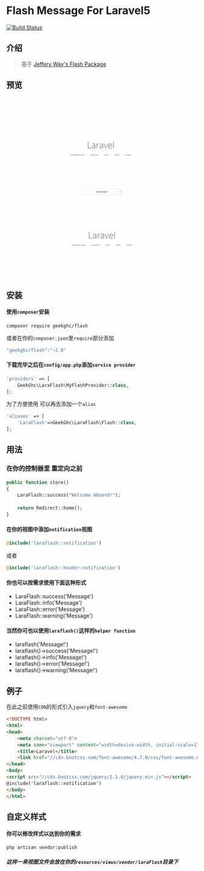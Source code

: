 # Flash Message For Laravel5

[![Build Status](https://travis-ci.org/GeekGhc/LaraFlash.svg?branch=master)](https://travis-ci.org/GeekGhc/LaraFlash)

## 介绍
> 基于 [Jeffery Way's Flash Package](https://github.com/laracasts/flash)

## 预览
![1.gif](screenshot/1.gif)
![2.gif](screenshot/2.gif)
## 安装
#### 使用`composer`安装
```
composer require geekghc/flash
```
或者在你的`composer.json`里`require`部分添加
```php
"geekghc/flash":"~2.0"
```
#### 下载完毕之后在```config/app.php```添加`service provider`
```php
'providers' => [
    GeekGhc\LaraFlash\MyFlashProvider::class,
];
```
为了方便使用 可以再去添加一个`alias`
```php
'aliases' => [
    'LaraFlash'=>GeekGhc\LaraFlash\Flash::class,
];
```

## 用法
### 在你的控制器里 重定向之前
```php
public function store()
{
    LaraFlash::success("Welcome Aboard!");

    return Redirect::home();
}
```
#### 在你的视图中添加```notification```视图
```php
@include('laraflash::notification')
```
或者
```php
@include('laraflash::header-notification')
```

#### 你也可以按需求使用下面这种形式
- LaraFlash::success('Message')
- LaraFlash::info('Message')
- LaraFlash::error('Message')
- LaraFlash::warning('Message')

#### 当然你可也以使用```laraflash()```这样的`helper function`
- laraflash('Message!')
- laraflash()->success('Message!')
- laraflash()->info('Message!')
- laraflash()->error('Message!')
- laraflash()->warning('Message!')

## 例子
在此之前使用`CDN`的形式引入`jquery`和`font-awesome`
```html
<!DOCTYPE html>
<html>
<head>
    <meta charset="utf-8">
    <meta name="viewport" content="width=device-width, initial-scale=1">
    <title>Laravel</title>
    <link href="//cdn.bootcss.com/font-awesome/4.7.0/css/font-awesome.min.css" rel="stylesheet">
</head>
<body>
<script src="//cdn.bootcss.com/jquery/2.1.0/jquery.min.js"></script>
@include('laraflash::notification')
</body>
</html>
```

## 自定义样式
#### 你可以修改样式以达到你的需求
```
php artisan vendor:publish
```
##### 这样一来视图文件会放在你的```resources/views/vendor/laraFlash```目录下